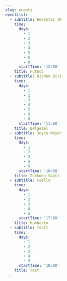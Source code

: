 ```yaml
---
slug: events
eventList:
  - subtitle: Besiktas JK
    time:
      days:
        - 1
        - 2
        - 3
        - 4
        - 5
        - 6
        - 0
      startTime: '12:00'
    title: Futbol
  - subtitle: Bizden Biri
    time:
      days:
        - 1
        - 2
        - 3
        - 4
        - 5
        - 6
        - 0
      startTime: '11:00'
    title: Belgesel
  - subtitle: Joyce Meyer
    time:
      days:
        - 1
        - 2
        - 3
        - 4
        - 5
      startTime: '10:00'
    title: Türkmen Saati
  - subtitle: Coello
    time:
      days:
        - 1
        - 2
        - 3
        - 4
        - 5
      startTime: '17:00'
    title: Humberto
  - subtitle: Test1
    time:
      days:
        - 1
        - 2
        - 3
        - 4
        - 5
      startTime: '18:00'
    title: Test
---
```


